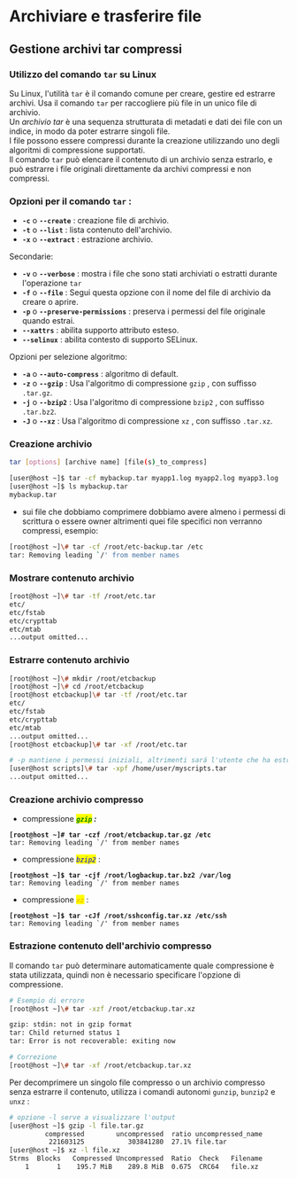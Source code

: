 # Archiviare e trasferire file

## Gestione archivi tar compressi

### Utilizzo del comando `tar` su Linux

Su Linux, l'utilità `tar` è il comando comune per creare, gestire ed estrarre archivi. Usa il comando `tar` per raccogliere più file in un unico file di archivio. \
Un _archivio tar_ è una sequenza strutturata di metadati e dati dei file con un indice, in modo da poter estrarre singoli file. \
I file possono essere compressi durante la creazione utilizzando uno degli algoritmi di compressione supportati. \
Il comando `tar` può elencare il contenuto di un archivio senza estrarlo, e può estrarre i file originali direttamente da archivi compressi e non compressi.

### Opzioni per il comando `tar` :&#x20;

* **`-c`** o **`--create`** : creazione file di archivio.
* **`-t`** o **`--list`** : lista contenuto dell'archivio.
* **`-x`** o **`--extract`** : estrazione archivio.

Secondarie:

* **`-v`** o **`--verbose`** : mostra i file che sono stati archiviati o estratti durante l'operazione `tar`
* **`-f`** o **`--file`** : Segui questa opzione con il nome del file di archivio da creare o aprire.
* **`-p`** o **`--preserve-permissions`** : preserva i permessi del file originale quando estrai.
* **`--xattrs`** : abilita supporto attributo esteso.
* **`--selinux`** : abilita contesto di supporto SELinux.

Opzioni per selezione algoritmo:

* **`-a`** o **`--auto-compress`** : algoritmo di default.
* **`-z`** o **`--gzip`** : Usa l'algoritmo di compressione `gzip` , con suffisso `.tar.gz`.
* **`-j`** o **`--bzip2`** : Usa l'algoritmo di compressione  `bzip2` , con suffisso `.tar.bz2`.
* **`-J`** o **`--xz`** : Usa l'algoritmo di compressione `xz` , con suffisso `.tar.xz`.

### Creazione archivio

```bash
tar [options] [archive name] [file(s)_to_compress]

[user@host ~]$ tar -cf mybackup.tar myapp1.log myapp2.log myapp3.log
[user@host ~]$ ls mybackup.tar
mybackup.tar
```

* sui file che dobbiamo comprimere dobbiamo avere almeno i permessi di scrittura o essere owner altrimenti quei file specifici non verranno compressi, esempio:

```bash
[root@host ~]\# tar -cf /root/etc-backup.tar /etc
tar: Removing leading `/' from member names
```

### Mostrare contenuto archivio

```bash
[root@host ~]\# tar -tf /root/etc.tar
etc/
etc/fstab
etc/crypttab
etc/mtab
...output omitted...
```

### Estrarre contenuto archivio

```bash
[root@host ~]\# mkdir /root/etcbackup
[root@host ~]\# cd /root/etcbackup
[root@host etcbackup]\# tar -tf /root/etc.tar
etc/
etc/fstab
etc/crypttab
etc/mtab
...output omitted...
[root@host etcbackup]\# tar -xf /root/etc.tar

# -p mantiene i permessi iniziali, altrimenti sará l'utente che ha estratto l'owner
[user@host scripts]\# tar -xpf /home/user/myscripts.tar
...output omitted...
```

### Creazione archivio compresso

* compressione _<mark style="color:green;">**`gzip`**</mark>**&#x20;:**_&#x20;

<pre><code><strong>[root@host ~]# tar -czf /root/etcbackup.tar.gz /etc
</strong>tar: Removing leading `/' from member names
</code></pre>

* compressione _<mark style="color:blue;">`bzip2`</mark>_ :

<pre><code><strong>[root@host ~]$ tar -cjf /root/logbackup.tar.bz2 /var/log
</strong>tar: Removing leading `/' from member names
</code></pre>

* compressione _<mark style="color:orange;">`xz`</mark>_ :

<pre><code><strong>[root@host ~]$ tar -cJf /root/sshconfig.tar.xz /etc/ssh
</strong>tar: Removing leading `/' from member names
</code></pre>

### Estrazione contenuto dell'archivio compresso

Il comando `tar` può determinare automaticamente quale compressione è stata utilizzata, quindi non è necessario specificare l'opzione di compressione.

```bash
# Esempio di errore
[root@host ~]\# tar -xzf /root/etcbackup.tar.xz

gzip: stdin: not in gzip format
tar: Child returned status 1
tar: Error is not recoverable: exiting now

# Correzione
[root@host ~]\# tar -xf /root/etcbackup.tar.xz
```

Per decomprimere un singolo file compresso o un archivio compresso senza estrarre il contenuto, utilizza i comandi autonomi `gunzip`, `bunzip2` e `unxz` :&#x20;

```bash
# opzione -l serve a visualizzare l'output
[user@host ~]$ gzip -l file.tar.gz
         compressed        uncompressed  ratio uncompressed_name
          221603125           303841280  27.1% file.tar
[user@host ~]$ xz -l file.xz
Strms  Blocks   Compressed Uncompressed  Ratio  Check   Filename
    1       1    195.7 MiB    289.8 MiB  0.675  CRC64   file.xz
```

